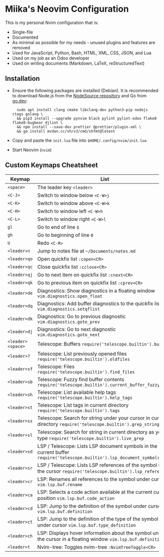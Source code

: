# Miika's Neovim Configuration

This is my personal Nvim configuration that is:

- Single-file
- Documented
- As minimal as possible for my needs - unused plugins and features are removed
- Used for JavaScript, Python, Bash, HTML, XML, CSS, JSON, and Lua
- Used on my job as an Odoo developer
- Used on writing documents (Markdown, LaTeX, reStructuredText)

## Installation

- Ensure the following packages are installed (Debian). It is recommended to download
  Node.js from the [NodeSource repository](https://github.com/nodesource/distributions)
  and Go from [go.dev](https://go.dev/dl/):

        sudo apt install clang cmake libclang-dev python3-pip nodejs ctags golang \
        && pip3 install --upgrade pynvim black pylint pylint-odoo flake8 flake8-bugbear djlint \
        && npm install --save-dev prettier @prettier/plugin-xml \
        && go install mvdan.cc/sh/v3/cmd/shfmt@latest

- Copy and paste the `init.lua` file into `$HOME/.config/nvim/init.lua`
- Start Neovim (`nvim`)

## Custom Keymaps Cheatsheet

| Keymap            | List                                                                                                                  |
| ----------------- | --------------------------------------------------------------------------------------------------------------------- |
| `<space>`         | The leader key `<leader>`                                                                                             |
| `<C-J>`           | Switch to window below `<C-W>j`                                                                                       |
| `<C-K>`           | Switch to window above `<C-W>k`                                                                                       |
| `<C-H>`           | Switch to window left `<C-W>h`                                                                                        |
| `<C-L>`           | Switch to window right `<C-W>l`                                                                                       |
| `gl`              | Go to end of line `$`                                                                                                 |
| `gh`              | Go to beginning of line `0`                                                                                           |
| `U`               | Redo `<C-R>`                                                                                                          |
| `<leader>n`       | Jump to notes file at `~/Documents/notes.md`                                                                          |
| `<leader>qo`      | Open quickfix list `:copen<CR>`                                                                                       |
| `<leader>qc`      | Close quickfix list `:cclose<CR>`                                                                                     |
| `<leader>qj`      | Go to next item on quickfix list `:cnext<CR>`                                                                         |
| `<leader>qk`      | Go to previous item on quickfix list `:cprev<CR>`                                                                     |
| `<leader>de`      | Diagnostics: Show diagnostics in a floating window `vim.diagnostics.open_float`                                       |
| `<leader>dq`      | Diagnostics: Add buffer diagnostics to the quickfix list `vim.diagnostics.setqflist`                                  |
| `<leader>dk`      | Diagnostics: Go to previous diagnostic `vim.diagnostics.goto_prev`                                                    |
| `<leader>dj`      | Diagnostics: Go to next diagnostic `vim.diagnostics.goto_next`                                                        |
| `<leader><space>` | Telescope: Buffers `require('telescope.builtin').buffers`                                                             |
| `<leader>?`       | Telescope: List previously opened files `require('telescope.builtin').oldfiles`                                       |
| `<leader>sf`      | Telescope: Files `require('telescope.builtin').find_files`                                                            |
| `<leader>sb`      | Telescope: Fuzzy find buffer contents `require('telescope.builtin').current_buffer_fuzzy_find`                        |
| `<leader>sh`      | Telescope: List available help tags `require('telescope.builtin').help_tags`                                          |
| `<leader>st`      | Telescope: List tags in current directory `require('telescope.builtin').tags`                                         |
| `<leader>ss`      | Telescope: Search for string under your cursor in current directory `require('telescope.builtin').grep_string`        |
| `<leader>sl`      | Telescope: Search for string in current directory as you type `require('telescope.builtin').live_grep`                |
| `<leader>sd`      | LSP / Telescope: Lists LSP document symbols in the current buffer `require('telescope.builtin').lsp_document_symbols` |
| `<leader>sr`      | LSP / Telescope: Lists LSP references of the symbol under the cursor `require('telescope.builtin').lsp_references`    |
| `<leader>cr`      | LSP: Renames all references to the symbol under cursor `vim.lsp.buf.rename`                                           |
| `<leader>ca`      | LSP: Selects a code action available at the current cursor position `vim.lsp.buf.code_action`                         |
| `<leader>cd`      | LSP: Jump to the definition of the symbol under cursor `vim.lsp.buf.definition`                                       |
| `<leader>ct`      | LSP: Jump to the definition of the type of the symbol under cursor `vim.lsp.buf.type_definition`                      |
| `<leader>ch`      | LSP: Displays hover information about the symbol under the cursor in a floating window `vim.lsp.buf.definition`       |
| `<leader>t`       | Nvim-tree: Toggles nvim-tree `:NvimTreeToggle<CR>`                                                                    |
